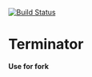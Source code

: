 [![Build Status](https://travis-ci.org/truqueli/terminator.svg?branch=master)](https://travis-ci.org/truqueli/terminator)
# Terminator

**Use for fork**
